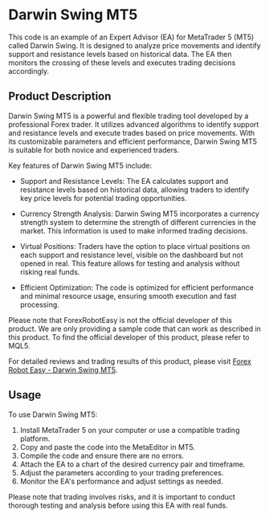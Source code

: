 # Darwin Swing MT5

This code is an example of an Expert Advisor (EA) for MetaTrader 5 (MT5) called Darwin Swing. It is designed to analyze price movements and identify support and resistance levels based on historical data. The EA then monitors the crossing of these levels and executes trading decisions accordingly.

## Product Description

Darwin Swing MT5 is a powerful and flexible trading tool developed by a professional Forex trader. It utilizes advanced algorithms to identify support and resistance levels and execute trades based on price movements. With its customizable parameters and efficient performance, Darwin Swing MT5 is suitable for both novice and experienced traders.

Key features of Darwin Swing MT5 include:

- Support and Resistance Levels: The EA calculates support and resistance levels based on historical data, allowing traders to identify key price levels for potential trading opportunities.

- Currency Strength Analysis: Darwin Swing MT5 incorporates a currency strength system to determine the strength of different currencies in the market. This information is used to make informed trading decisions.

- Virtual Positions: Traders have the option to place virtual positions on each support and resistance level, visible on the dashboard but not opened in real. This feature allows for testing and analysis without risking real funds.

- Efficient Optimization: The code is optimized for efficient performance and minimal resource usage, ensuring smooth execution and fast processing.

Please note that ForexRobotEasy is not the official developer of this product. We are only providing a sample code that can work as described in this product. To find the official developer of this product, please refer to MQL5.

For detailed reviews and trading results of this product, please visit [Forex Robot Easy - Darwin Swing MT5](https://forexroboteasy.com/forex-robot-review/review-darwin-swing-mt5-real-results-from-professional-forex-trader/).

## Usage

To use Darwin Swing MT5:

1. Install MetaTrader 5 on your computer or use a compatible trading platform.
2. Copy and paste the code into the MetaEditor in MT5.
3. Compile the code and ensure there are no errors.
4. Attach the EA to a chart of the desired currency pair and timeframe.
5. Adjust the parameters according to your trading preferences.
6. Monitor the EA's performance and adjust settings as needed.

Please note that trading involves risks, and it is important to conduct thorough testing and analysis before using this EA with real funds.

